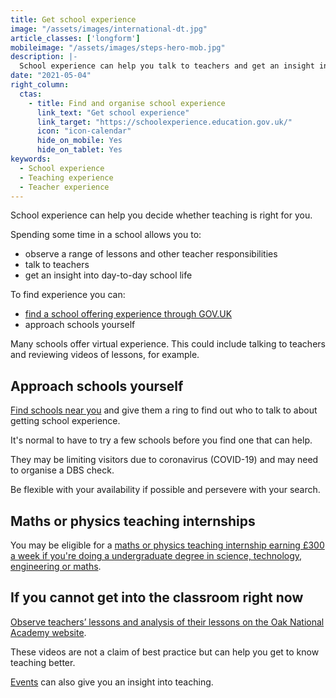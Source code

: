 ```yaml
---
title: Get school experience
image: "/assets/images/international-dt.jpg"
article_classes: ['longform']
mobileimage: "/assets/images/steps-hero-mob.jpg"
description: |-
  School experience can help you talk to teachers and get an insight into day-to-day school life. Here's how to get school experience.
date: "2021-05-04"
right_column:
  ctas:
    - title: Find and organise school experience
      link_text: "Get school experience"
      link_target: "https://schoolexperience.education.gov.uk/"
      icon: "icon-calendar"
      hide_on_mobile: Yes
      hide_on_tablet: Yes
keywords:
  - School experience
  - Teaching experience
  - Teacher experience
---
```


School experience can help you decide whether teaching is right for you.

Spending some time in a school allows you to:

* observe a range of lessons and other teacher responsibilities
* talk to teachers
* get an insight into day-to-day school life

To find experience you can:

* [find a school offering experience through GOV.UK](https://schoolexperience.education.gov.uk/)
* approach schools yourself

Many schools offer virtual experience. This could include talking to teachers and reviewing videos of lessons, for example.

## Approach schools yourself

[Find schools near you](https://get-information-schools.service.gov.uk/) and give them a ring to find out who to talk to about getting school experience.

It's normal to have to try a few schools before you find one that can help.

They may be limiting visitors due to coronavirus (COVID-19) and may need to organise a DBS check.

Be flexible with your availability if possible and persevere with your search.

## Maths or physics teaching internships

You may be eligible for a [maths or physics teaching internship earning £300 a week if you're doing a undergraduate degree in science, technology, engineering or maths](/teaching-internship-providers).

## If you cannot get into the classroom right now

[Observe teachers’ lessons and analysis of their lessons on the Oak National Academy website](https://teachers.thenational.academy/lessons-for-itt).

These videos are not a claim of best practice but can help you get to know teaching better.

[Events](/events) can also give you an insight into teaching.
